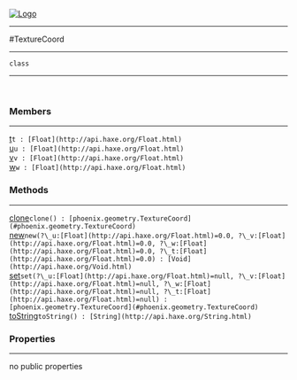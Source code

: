 
[![Logo](../../../images/logo.png)](../../../api/index.html)

---



#TextureCoord



---

`class`
<span class="meta">

</span>


---

&nbsp;
&nbsp;

<h3>Members</h3> <hr/><span class="member apipage">
            <a name="t"><a class="lift" href="#t">t</a></a><code class="signature apipage">t : [Float](http://api.haxe.org/Float.html)</code><br/></span>
        <span class="small_desc_flat"></span><span class="member apipage">
            <a name="u"><a class="lift" href="#u">u</a></a><code class="signature apipage">u : [Float](http://api.haxe.org/Float.html)</code><br/></span>
        <span class="small_desc_flat"></span><span class="member apipage">
            <a name="v"><a class="lift" href="#v">v</a></a><code class="signature apipage">v : [Float](http://api.haxe.org/Float.html)</code><br/></span>
        <span class="small_desc_flat"></span><span class="member apipage">
            <a name="w"><a class="lift" href="#w">w</a></a><code class="signature apipage">w : [Float](http://api.haxe.org/Float.html)</code><br/></span>
        <span class="small_desc_flat"></span>

<h3>Methods</h3> <hr/><span class="method apipage">
            <a name="clone"><a class="lift" href="#clone">clone</a></a><code class="signature apipage">clone() : [phoenix.geometry.TextureCoord](#phoenix.geometry.TextureCoord)</code><br/><span class="small_desc_flat"></span>
        </span>
    <span class="method apipage">
            <a name="new"><a class="lift" href="#new">new</a></a><code class="signature apipage">new(?\_u:<span>[Float](http://api.haxe.org/Float.html)=0.0</span>, ?\_v:<span>[Float](http://api.haxe.org/Float.html)=0.0</span>, ?\_w:<span>[Float](http://api.haxe.org/Float.html)=0.0</span>, ?\_t:<span>[Float](http://api.haxe.org/Float.html)=0.0</span>) : [Void](http://api.haxe.org/Void.html)</code><br/><span class="small_desc_flat"></span>
        </span>
    <span class="method apipage">
            <a name="set"><a class="lift" href="#set">set</a></a><code class="signature apipage">set(?\_u:<span>[Float](http://api.haxe.org/Float.html)=null</span>, ?\_v:<span>[Float](http://api.haxe.org/Float.html)=null</span>, ?\_w:<span>[Float](http://api.haxe.org/Float.html)=null</span>, ?\_t:<span>[Float](http://api.haxe.org/Float.html)=null</span>) : [phoenix.geometry.TextureCoord](#phoenix.geometry.TextureCoord)</code><br/><span class="small_desc_flat"></span>
        </span>
    <span class="method apipage">
            <a name="toString"><a class="lift" href="#toString">toString</a></a><code class="signature apipage">toString() : [String](http://api.haxe.org/String.html)</code><br/><span class="small_desc_flat"></span>
        </span>
    

<h3>Properties</h3> <hr/>no public properties

&nbsp;
&nbsp;
&nbsp;